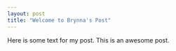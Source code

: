 ```yaml
---
layout: post
title: "Welcome to Brynna's Post"
---
```

Here is some text for my post.
This is an awesome post.
